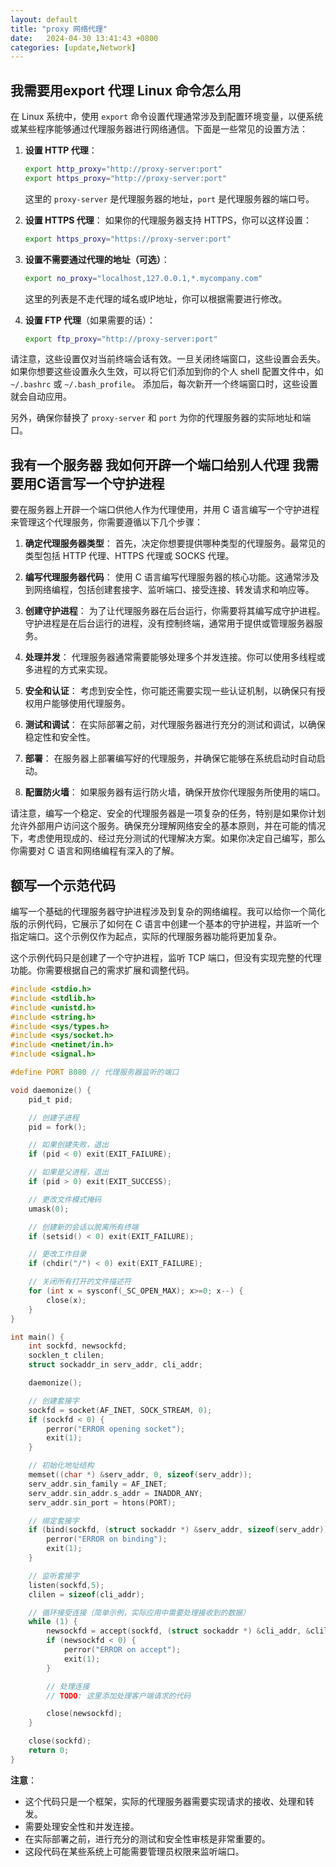 ```yaml
---
layout: default
title: "proxy 网络代理"
date:   2024-04-30 13:41:43 +0800
categories: [update,Network] 
---
```

## 我需要用export 代理 Linux 命令怎么用
在 Linux 系统中，使用 `export` 命令设置代理通常涉及到配置环境变量，以便系统或某些程序能够通过代理服务器进行网络通信。下面是一些常见的设置方法：

1. **设置 HTTP 代理**：
   ```bash
   export http_proxy="http://proxy-server:port"
   export https_proxy="http://proxy-server:port"
   ```
   这里的 `proxy-server` 是代理服务器的地址，`port` 是代理服务器的端口号。

2. **设置 HTTPS 代理**：
   如果你的代理服务器支持 HTTPS，你可以这样设置：
   ```bash
   export https_proxy="https://proxy-server:port"
   ```

3. **设置不需要通过代理的地址（可选）**：
   ```bash
   export no_proxy="localhost,127.0.0.1,*.mycompany.com"
   ```
   这里的列表是不走代理的域名或IP地址，你可以根据需要进行修改。

4. **设置 FTP 代理**（如果需要的话）：
   ```bash
   export ftp_proxy="http://proxy-server:port"
   ```

请注意，这些设置仅对当前终端会话有效。一旦关闭终端窗口，这些设置会丢失。如果你想要这些设置永久生效，可以将它们添加到你的个人 shell 配置文件中，如 `~/.bashrc` 或 `~/.bash_profile`。 添加后，每次新开一个终端窗口时，这些设置就会自动应用。

另外，确保你替换了 `proxy-server` 和 `port` 为你的代理服务器的实际地址和端口。

## 我有一个服务器 我如何开辟一个端口给别人代理 我需要用C语言写一个守护进程

要在服务器上开辟一个端口供他人作为代理使用，并用 C 语言编写一个守护进程来管理这个代理服务，你需要遵循以下几个步骤：

1. **确定代理服务器类型**：
   首先，决定你想要提供哪种类型的代理服务。最常见的类型包括 HTTP 代理、HTTPS 代理或 SOCKS 代理。

2. **编写代理服务器代码**：
   使用 C 语言编写代理服务器的核心功能。这通常涉及到网络编程，包括创建套接字、监听端口、接受连接、转发请求和响应等。

3. **创建守护进程**：
   为了让代理服务器在后台运行，你需要将其编写成守护进程。守护进程是在后台运行的进程，没有控制终端，通常用于提供或管理服务器服务。

4. **处理并发**：
   代理服务器通常需要能够处理多个并发连接。你可以使用多线程或多进程的方式来实现。

5. **安全和认证**：
   考虑到安全性，你可能还需要实现一些认证机制，以确保只有授权用户能够使用代理服务。

6. **测试和调试**：
   在实际部署之前，对代理服务器进行充分的测试和调试，以确保稳定性和安全性。

7. **部署**：
   在服务器上部署编写好的代理服务，并确保它能够在系统启动时自动启动。

8. **配置防火墙**：
   如果服务器有运行防火墙，确保开放你代理服务所使用的端口。

请注意，编写一个稳定、安全的代理服务器是一项复杂的任务，特别是如果你计划允许外部用户访问这个服务。确保充分理解网络安全的基本原则，并在可能的情况下，考虑使用现成的、经过充分测试的代理解决方案。如果你决定自己编写，那么你需要对 C 语言和网络编程有深入的了解。

## 额写一个示范代码 
编写一个基础的代理服务器守护进程涉及到复杂的网络编程。我可以给你一个简化版的示例代码，它展示了如何在 C 语言中创建一个基本的守护进程，并监听一个指定端口。这个示例仅作为起点，实际的代理服务器功能将更加复杂。

这个示例代码只是创建了一个守护进程，监听 TCP 端口，但没有实现完整的代理功能。你需要根据自己的需求扩展和调整代码。

```c
#include <stdio.h>
#include <stdlib.h>
#include <unistd.h>
#include <string.h>
#include <sys/types.h>
#include <sys/socket.h>
#include <netinet/in.h>
#include <signal.h>

#define PORT 8080 // 代理服务器监听的端口

void daemonize() {
    pid_t pid;

    // 创建子进程
    pid = fork();

    // 如果创建失败，退出
    if (pid < 0) exit(EXIT_FAILURE);

    // 如果是父进程，退出
    if (pid > 0) exit(EXIT_SUCCESS);

    // 更改文件模式掩码
    umask(0);

    // 创建新的会话以脱离所有终端
    if (setsid() < 0) exit(EXIT_FAILURE);

    // 更改工作目录
    if (chdir("/") < 0) exit(EXIT_FAILURE);

    // 关闭所有打开的文件描述符
    for (int x = sysconf(_SC_OPEN_MAX); x>=0; x--) {
        close(x);
    }
}

int main() {
    int sockfd, newsockfd;
    socklen_t clilen;
    struct sockaddr_in serv_addr, cli_addr;

    daemonize();

    // 创建套接字
    sockfd = socket(AF_INET, SOCK_STREAM, 0);
    if (sockfd < 0) {
        perror("ERROR opening socket");
        exit(1);
    }

    // 初始化地址结构
    memset((char *) &serv_addr, 0, sizeof(serv_addr));
    serv_addr.sin_family = AF_INET;
    serv_addr.sin_addr.s_addr = INADDR_ANY;
    serv_addr.sin_port = htons(PORT);

    // 绑定套接字
    if (bind(sockfd, (struct sockaddr *) &serv_addr, sizeof(serv_addr)) < 0) {
        perror("ERROR on binding");
        exit(1);
    }

    // 监听套接字
    listen(sockfd,5);
    clilen = sizeof(cli_addr);

    // 循环接受连接（简单示例，实际应用中需要处理接收到的数据）
    while (1) {
        newsockfd = accept(sockfd, (struct sockaddr *) &cli_addr, &clilen);
        if (newsockfd < 0) {
            perror("ERROR on accept");
            exit(1);
        }

        // 处理连接
        // TODO: 这里添加处理客户端请求的代码

        close(newsockfd);
    }

    close(sockfd);
    return 0;
}
```

**注意**：
- 这个代码只是一个框架，实际的代理服务器需要实现请求的接收、处理和转发。
- 需要处理安全性和并发连接。
- 在实际部署之前，进行充分的测试和安全性审核是非常重要的。
- 这段代码在某些系统上可能需要管理员权限来监听端口。

